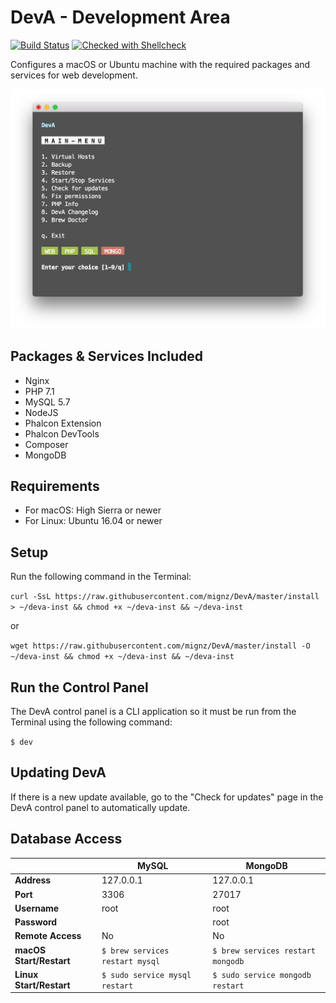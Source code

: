# DevA - Development Area

[![Build Status](https://travis-ci.org/mignz/DevA.svg?branch=master)](https://travis-ci.org/mignz/DevA)
[![Checked with Shellcheck](https://img.shields.io/badge/checked%20with-shellcheck-brightgreen.svg)](https://github.com/koalaman/shellcheck)

Configures a macOS or Ubuntu machine with the required packages and services for web development.

![DevA](screenshot.png)

## Packages & Services Included

- Nginx
- PHP 7.1
- MySQL 5.7
- NodeJS
- Phalcon Extension
- Phalcon DevTools
- Composer
- MongoDB

## Requirements

- For macOS: High Sierra or newer
- For Linux: Ubuntu 16.04 or newer

## Setup

Run the following command in the Terminal:

`curl -SsL https://raw.githubusercontent.com/mignz/DevA/master/install > ~/deva-inst && chmod +x ~/deva-inst && ~/deva-inst`

or

`wget https://raw.githubusercontent.com/mignz/DevA/master/install -O ~/deva-inst && chmod +x ~/deva-inst && ~/deva-inst`

## Run the Control Panel

The DevA control panel is a CLI application so it must be run from the Terminal using the following command:

`$ dev`

## Updating DevA

If there is a new update available, go to the "Check for updates" page in the DevA control panel to automatically update.

## Database Access

|                         | **MySQL**                       | **MongoDB**                       |
|-------------------------|---------------------------------|-----------------------------------|
| **Address**             | 127.0.0.1                       | 127.0.0.1                         |
| **Port**                | 3306                            | 27017                             |
| **Username**            | root                            | root                              |
| **Password**            |                                 | root                              |
| **Remote Access**       | No                              | No                                |
| **macOS Start/Restart** | `$ brew services restart mysql` | `$ brew services restart mongodb` |
| **Linux Start/Restart** | `$ sudo service mysql restart`  | `$ sudo service mongodb restart`  |
